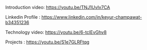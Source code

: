  Introduction video: https://youtu.be/TNJ1UvIv7CA


Linkedin Profile : https://www.linkedin.com/in/keyur-champawat-b34351236

Technology video: https://youtu.be/6-tclEvGhv8

Projects : https://youtu.be/S1e7GLRFtqg
